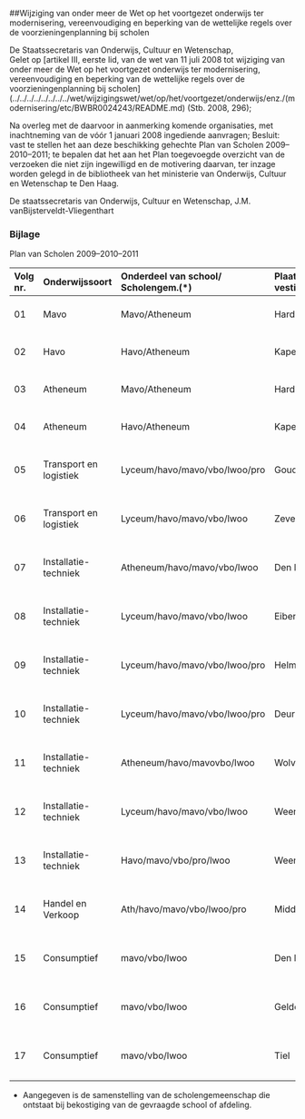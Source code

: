 <meta http-equiv='Content-Type' content='text/html; charset=utf-8' />

##Wijziging van onder meer de Wet op het voortgezet onderwijs ter modernisering, vereenvoudiging en beperking van de wettelijke regels over de voorzieningenplanning bij scholen

De Staatssecretaris van Onderwijs, Cultuur en Wetenschap,  
Gelet op [artikel III, eerste lid, van de wet van 11 juli 2008 tot wijziging van onder meer de Wet op het voortgezet onderwijs ter modernisering, vereenvoudiging en beperking van de wettelijke regels over de voorzieningenplanning bij scholen](../../../../../../../../wet/wijzigingswet/wet/op/het/voortgezet/onderwijs/enz./(modernisering/etc/BWBR0024243/README.md) (Stb. 2008, 296);

Na overleg met de daarvoor in aanmerking komende organisaties, met inachtneming van de vóór 1 januari 2008 ingediende aanvragen;
Besluit:     vast te stellen het aan deze beschikking gehechte Plan van Scholen 2009–2010–2011; te bepalen dat het aan het Plan toegevoegde overzicht van de verzoeken die niet zijn ingewilligd en de motivering daarvan, ter inzage worden gelegd in de bibliotheek van het ministerie van Onderwijs, Cultuur en Wetenschap te Den Haag.    

De 
staatssecretaris van Onderwijs, Cultuur en Wetenschap, 
J.M. vanBijsterveldt-Vliegenthart  

### Bijlage  

Plan van Scholen 2009–2010–2011 

| Volg nr.  | Onderwijssoort  | Onderdeel van school/ Scholengem.(*)  | Plaats van vestiging  | Rechtspersoon  | Richting  | Stichtingsnorm  | Jaartal  | Bijzonderheden  |
|:---|:---|:---|:---|:---|:---|:---|:---|:---|
| 01  | Mavo  | Mavo/Atheneum  | Hardegaryp  | Stichting Tjalling Koopmans College  | RK  | 195  | –  | Geen huisvesting beschikbaar  |
| 02  | Havo  | Havo/Atheneum  | Kapelle  | Stichting Isaac Beeckman Academie  | AB  | 270  | 2009  | --- |
| 03  | Atheneum  | Mavo/Atheneum  | Hardegaryp  | Stichting Tjalling Koopmans College  | RK  | 255  | –  | Geen huisvesting beschikbaar  |
| 04  | Atheneum  | Havo/Atheneum  | Kapelle  | Stichting Isaac Beeckman Academie  | AB  | 255  | 2009  | --- |
| 05  | Transport en logistiek  | Lyceum/havo/mavo/vbo/lwoo/pro  | Gouda  | Stichting voor Prot.Chr.VO in Gouda e.o.  | PC  | 160  | 2009  | Goedkeuring i.h.k. van een Regionaal Arrangement.  |
| 06  | Transport en logistiek  | Lyceum/havo/mavo/vbo/lwoo  | Zevenaar  | Stichting Quadraam  | PC/RK  | 160  | 2009  | Goedkeuring i.h.k. van een Regionaal Arrangement.  |
| 07  | Installatie-techniek  | Atheneum/havo/mavo/vbo/lwoo  | Den Bosch  | Ver. Ons Middelbaar Onderwijs  | AB/RK  | 160  | 2009  | Goedkeuring i.h.k. van een Regionaal Arrangement.  |
| 08  | Installatie-techniek  | Lyceum/havo/mavo/vbo/lwoo  | Eibergen  | Stichting Het Assink Lyceum  | RK  | 160  | 2009  | Goedkeuring i.h.k. van een Regionaal Arrangement.  |
| 09  | Installatie-techniek  | Lyceum/havo/mavo/vbo/lwoo/pro  | Helmond  | Ver. Ons Middelbaar Onderwijs  | RK  | 160  | 2009  | Goedkeuring i.h.k. van een Regionaal Arrangement  |
| 10  | Installatie-techniek  | Lyceum/havo/mavo/vbo/lwoo/pro  | Deurne  | Ver. Ons Middelbaar Onderwijs  | RK  | 160  | 2009  | Goedkeuring i.h.k. van een Regionaal Arrangement  |
| 11  | Installatie-techniek  | Atheneum/havo/mavovbo/lwoo  | Wolvega  | St. SVO Wolvega/Steenwijk  | AB/RK  | 160  | 2009  | Goedkeuring i.h.k. van een Regionaal Arrangement  |
| 12  | Installatie-techniek  | Lyceum/havo/mavo/vbo/lwoo  | Weert  | Stichting Limburgs Voortgezet Onderwijs  | RK  | 160  | 2009  | Goedkeuring i.h.k. van een Regionaal Arrangement  |
| 13  | Installatie-techniek  | Havo/mavo/vbo/pro/lwoo  | Weert  | Stichting Limburgs Voortgezet Onderwijs  | RK  | 160  | 2009  | Goedkeuring i.h.k. van een Regionaal Arrangement  |
| 14  | Handel en Verkoop  | Ath/havo/mavo/vbo/lwoo/pro  | Middelharnis  | Vereniging Stichting en Instandhouding Christelijk VO  | PC  | 160  | 2009  | Goedkeuring i.h.k. van een Regionaal Arrangement  |
| 15  | Consumptief  | mavo/vbo/lwoo  | Den Bosch  | RK Stichting Hervion College  | RK  | 160  | 2009  | Goedkeuring i.h.k. van een Regionaal Arrangement  |
| 16  | Consumptief  | mavo/vbo/lwoo  | Geldermalsen  | Stichting de Lingeborgh  | OPB  | 160  | 2009  | Goedkeuring i.h.k. van een Regionaal Arrangement  |
| 17  | Consumptief  | mavo/vbo/lwoo  | Tiel  | Stichting Openbaar Voortgezet Onderwijs Tiel  | OPB  | 160  | 2009  | Goedkeuring i.h.k. van een Regionaal Arrangement  |

* Aangegeven is de samenstelling van de scholengemeenschap die ontstaat bij bekostiging van de gevraagde school of afdeling. 
